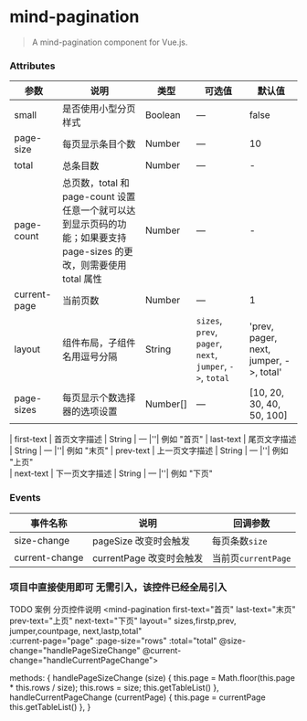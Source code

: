 # mind-pagination
> A mind-pagination component for Vue.js.


### Attributes
| 参数               | 说明                                                     | 类型              | 可选值      | 默认值 |
|--------------------|----------------------------------------------------------|-------------------|-------------|--------|
| small | 是否使用小型分页样式 | Boolean | — | false |
| page-size | 每页显示条目个数 | Number | — | 10 |
| total | 总条目数 | Number | — | - |
| page-count | 总页数，total 和 page-count 设置任意一个就可以达到显示页码的功能；如果要支持 page-sizes 的更改，则需要使用 total 属性 | Number | — | - |
| current-page | 当前页数 | Number | — | 1 |
| layout | 组件布局，子组件名用逗号分隔| String | `sizes`, `prev`, `pager`, `next`, `jumper`, `->`, `total` | 'prev, pager, next, jumper, ->, total'  |
| page-sizes | 每页显示个数选择器的选项设置 | Number[] | — |  [10, 20, 30, 40, 50, 100] |

| first-text | 首页文字描述 | String | — |''|   例如 "首页"
| last-text | 尾页文字描述 | String | — |''|   例如 "末页"
| prev-text | 上一页文字描述 | String | — |''|   例如 "上页"  
| next-text | 下一页文字描述 | String | — |''|   例如 "下页" 


### Events
| 事件名称 | 说明 | 回调参数 |
|---------|--------|---------|
| size-change | pageSize 改变时会触发 | 每页条数`size` |
| current-change | currentPage 改变时会触发 | 当前页`currentPage` |


### 项目中直接使用即可 无需引入，该控件已经全局引入
TODO 案例 分页控件说明
<mind-pagination
            first-text="首页" last-text="末页"
            prev-text="上页"  next-text="下页" 
            layout=" sizes,firstp,prev, jumper,countpage, next,lastp,total"   
            :current-page="page"
            :page-size="rows"
            :total="total"
            @size-change="handlePageSizeChange"
            @current-change="handleCurrentPageChange">
</mind-pagination>


methods: {
      handlePageSizeChange (size) {
        this.page = Math.floor(this.page * this.rows / size);
        this.rows = size;
        this.getTableList()
      },
      handleCurrentPageChange (currentPage) {
        this.page = currentPage
        this.getTableList()
      },
}